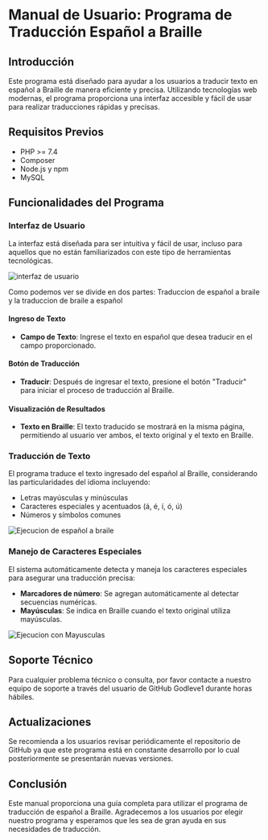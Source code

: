 # Manual de Usuario: Programa de Traducción Español a Braille

## Introducción
Este programa está diseñado para ayudar a los usuarios a traducir texto en español a Braille de manera eficiente y precisa. Utilizando tecnologías web modernas, el programa proporciona una interfaz accesible y fácil de usar para realizar traducciones rápidas y precisas.

## Requisitos Previos

- PHP >= 7.4
- Composer
- Node.js y npm
- MySQL


## Funcionalidades del Programa

### Interfaz de Usuario
La interfaz está diseñada para ser intuitiva y fácil de usar, incluso para aquellos que no están familiarizados con este tipo de herramientas tecnológicas.

![interfaz de usuario](/images/interfazTraductor.jpeg)

Como podemos ver se divide en dos partes: Traduccion de español a braile y la traduccion de braile a español

#### Ingreso de Texto
- **Campo de Texto**: Ingrese el texto en español que desea traducir en el campo proporcionado.

#### Botón de Traducción
- **Traducir**: Después de ingresar el texto, presione el botón "Traducir" para iniciar el proceso de traducción al Braille.

#### Visualización de Resultados
- **Texto en Braille**: El texto traducido se mostrará en la misma página, permitiendo al usuario ver ambos, el texto original y el texto en Braille.

### Traducción de Texto
El programa traduce el texto ingresado del español al Braille, considerando las particularidades del idioma incluyendo:
- Letras mayúsculas y minúsculas
- Caracteres especiales y acentuados (á, é, í, ó, ú)
- Números y símbolos comunes

![Ejecucion de español a braile](/images/Ejecucion1.jpeg)

### Manejo de Caracteres Especiales
El sistema automáticamente detecta y maneja los caracteres especiales para asegurar una traducción precisa:
- **Marcadores de número**: Se agregan automáticamente al detectar secuencias numéricas.
- **Mayúsculas**: Se indica en Braille cuando el texto original utiliza mayúsculas.

![Ejecucion con Mayusculas](/images/Ejecucion2.jpeg)


## Soporte Técnico
Para cualquier problema técnico o consulta, por favor contacte a nuestro equipo de soporte a través del usuario de GitHub Godleve1 durante horas hábiles.

## Actualizaciones
Se recomienda a los usuarios revisar periódicamente el repositorio de GitHub ya que este programa está en constante desarrollo por lo cual posteriormente se presentarán nuevas versiones.

## Conclusión
Este manual proporciona una guía completa para utilizar el programa de traducción de español a Braille. Agradecemos a los usuarios por elegir nuestro programa y esperamos que les sea de gran ayuda en sus necesidades de traducción.
